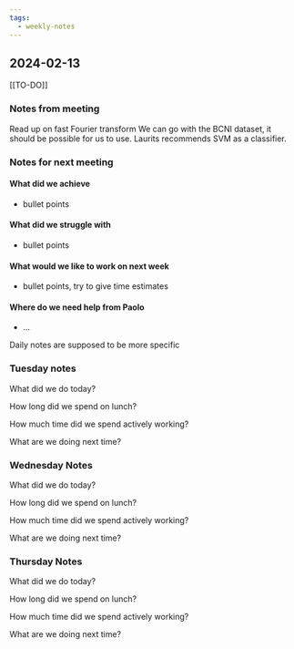```yaml
---
tags:
  - weekly-notes
---
```

## 2024-02-13
[[TO-DO]]
### Notes from meeting

Read up on fast Fourier transform
We can go with the BCNI dataset, it should be possible for us to use. Laurits recommends SVM as a classifier. 
### Notes for next meeting
#### What did we achieve
* bullet points
#### What did we struggle with
* bullet points

#### What would we like to work on next week
* bullet points, try to give time estimates

#### Where do we need help from Paolo
* ...


Daily notes are supposed to be more specific
### Tuesday notes
What did we do today?


How long did we spend on lunch?


How much time did we spend actively working?


What are we doing next time?


### Wednesday Notes
What did we do today?


How long did we spend on lunch?


How much time did we spend actively working?


What are we doing next time?

### Thursday Notes
What did we do today?


How long did we spend on lunch?


How much time did we spend actively working?


What are we doing next time?
